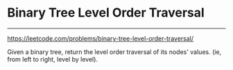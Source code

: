 # Binary Tree Level Order Traversal 
---
https://leetcode.com/problems/binary-tree-level-order-traversal/

Given a binary tree, return the level order traversal of its nodes' values. (ie, from left to right, level by level).